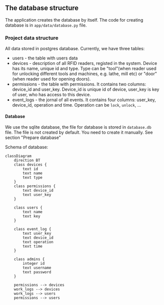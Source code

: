 ## The database structure

The application creates the database by itself. The code for creating database is in `app/data/database.py` file.

### Project data structure

All data stored in postgres database. Currently, we have three tables:

- users - the table with users data
- devices - description of all RFID readers, registed in the system. Device has its name, unique id and type. Type can be
"tool"(when reader used for unlocking different tools and machines, e.g. lathe, mill etc) or
"door"(when reader used for opening doors).
- permissions - the table with permissions. It contains two columns: device_id and user_key. Device_id is unique id of
  device, user_key is key of user, who has access to this device.
- event_logs - the jornal of all events. It contains four columns: user_key, device_id, operation and time. Operation
  can be `lock`, `unlock`, ...
  
#### Database

We use the sqlite database, the file for database is stored in `database.db` file. The file is not created by default.
You need to create it manually. See section "Prepare database"

Schema of database:

```mermaid
classDiagram
    direction BT
    class devices {
        text id
        text name
        text type
    }
    class permissions {
        text device_id
        text user_key
    }

    class users {
        text name
        text key
    }

    class event_log {
        text user_key
        text device_id
        text operation
        text time
    }

    class admins {
        integer id
        text username
        text password
    }

    permissions --> devices
    work_logs --> devices
    work_logs --> users
    permissions --> users
```
